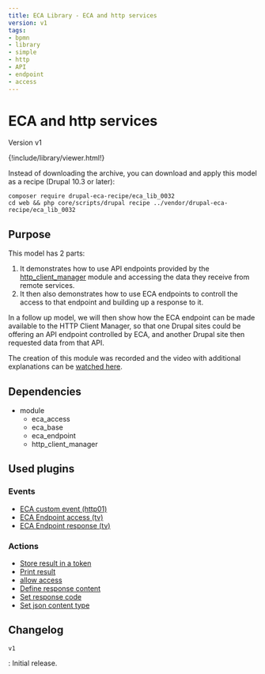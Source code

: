 ```yaml
---
title: ECA Library - ECA and http services
version: v1
tags:
- bpmn
- library
- simple
- http
- API
- endpoint
- access
---
```

# ECA and http services

Version v1

<script>url='bpmn_io-eca_lib_0032.xml';archive='bpmn_io-eca_lib_0032.tar.gz'</script>
{!include/library/viewer.html!}

Instead of downloading the archive, you can download and apply this model as a recipe (Drupal 10.3 or later):

```shell
composer require drupal-eca-recipe/eca_lib_0032
cd web && php core/scripts/drupal recipe ../vendor/drupal-eca-recipe/eca_lib_0032
```

## Purpose

This model has 2 parts:

1. It demonstrates how to use API endpoints provided by the [http_client_manager](https://www.drupal.org/project/http_client_manager) module and accessing the data they receive from remote services.
2. It then also demonstrates how to use ECA endpoints to controll the access to that endpoint and building up a response to it.

In a follow up model, we will then show how the ECA endpoint can be made available to the HTTP Client Manager, so that one Drupal sites could be offering an API endpoint controlled by ECA, and another Drupal site then requested data from that API.

The creation of this module was recorded and the video with additional explanations can be [watched here](https://tube.tchncs.de/w/eTrzr42LFCmpGv682rqrgz).

## Dependencies

- module
    - eca_access
    - eca_base
    - eca_endpoint
    - http_client_manager

## Used plugins

### Events

- [ECA custom event (http01)](/plugins/eca/base/events/eca_base_eca_custom.md)
- [ECA Endpoint access (tv)](/plugins/eca/endpoint/events/eca_endpoint_access.md)
- [ECA Endpoint response (tv)](/plugins/eca/endpoint/events/eca_endpoint_response.md)

### Actions

- [Store result in a token](/plugins/eca/base/actions/eca_privatetempstore_read.md)
- [Print result](/plugins/core/actions/action_message_action.md)
- [allow access](/plugins/eca/access/actions/eca_access_set_result.md)
- [Define response content](/plugins/eca/endpoint/actions/eca_endpoint_set_response_content.md)
- [Set response code](/plugins/eca/endpoint/actions/eca_endpoint_set_response_status_code.md)
- [Set json content type](/plugins/eca/endpoint/actions/eca_endpoint_set_response_content_type.md)

## Changelog

`v1`

:   Initial release.
